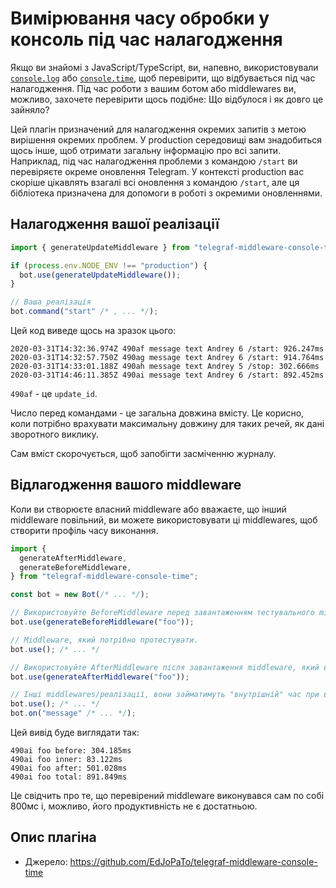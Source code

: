 # Вимірювання часу обробки у консоль під час налагодження

Якщо ви знайомі з JavaScript/TypeScript, ви, напевно, використовували [`console.log`](https://developer.mozilla.org/en-US/docs/Web/API/Console/log) або [`console.time`](https://developer.mozilla.org/en-US/docs/Web/API/Console/time), щоб перевірити, що відбувається під час налагодження.
Під час роботи з вашим ботом або middlewares ви, можливо, захочете перевірити щось подібне: Що відбулося і як довго це зайняло?

Цей плагін призначений для налагодження окремих запитів з метою вирішення окремих проблем.
У production середовищі вам знадобиться щось інше, щоб отримати загальну інформацію про всі запити.
Наприклад, під час налагодження проблеми з командою `/start` ви перевіряєте окреме оновлення Telegram.
У контексті production вас скоріше цікавлять взагалі всі оновлення з командою `/start`, але ця бібліотека призначена для допомоги в роботі з окремими оновленнями.

## Налагодження вашої реалізації

```ts
import { generateUpdateMiddleware } from "telegraf-middleware-console-time";

if (process.env.NODE_ENV !== "production") {
  bot.use(generateUpdateMiddleware());
}

// Ваша реалізація
bot.command("start" /* , ... */);
```

Цей код виведе щось на зразок цього:

```plaintext
2020-03-31T14:32:36.974Z 490af message text Andrey 6 /start: 926.247ms
2020-03-31T14:32:57.750Z 490ag message text Andrey 6 /start: 914.764ms
2020-03-31T14:33:01.188Z 490ah message text Andrey 5 /stop: 302.666ms
2020-03-31T14:46:11.385Z 490ai message text Andrey 6 /start: 892.452ms
```

`490af` - це `update_id`.

Число перед командами - це загальна довжина вмісту.
Це корисно, коли потрібно врахувати максимальну довжину для таких речей, як дані зворотного виклику.

Сам вміст скорочується, щоб запобігти засміченню журналу.

## Відлагодження вашого middleware

Коли ви створюєте власний middleware або вважаєте, що інший middleware повільний, ви можете використовувати ці middlewares, щоб створити профіль часу виконання.

```ts
import {
  generateAfterMiddleware,
  generateBeforeMiddleware,
} from "telegraf-middleware-console-time";

const bot = new Bot(/* ... */);

// Використовуйте BeforeMiddleware перед завантаженням тестувального middleware.
bot.use(generateBeforeMiddleware("foo"));

// Middleware, який потрібно протестувати.
bot.use(); /* ... */

// Використовуйте AfterMiddleware після завантаження middleware, який ви тестуєте з тією самою міткою.
bot.use(generateAfterMiddleware("foo"));

// Інші middlewares/реалізації, вони займатимуть "внутрішній" час при використанні.
bot.use(); /* ... */
bot.on("message" /* ... */);
```

Цей вивід буде виглядати так:

```plaintext
490ai foo before: 304.185ms
490ai foo inner: 83.122ms
490ai foo after: 501.028ms
490ai foo total: 891.849ms
```

Це свідчить про те, що перевірений middleware виконувався сам по собі 800мс і, можливо, його продуктивність не є достатньою.

## Опис плагіна

- Джерело: <https://github.com/EdJoPaTo/telegraf-middleware-console-time>
